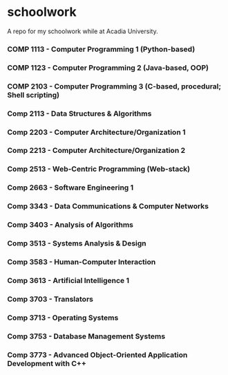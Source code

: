 # schoolwork
A repo for my schoolwork while at Acadia University.

### COMP 1113 - Computer Programming 1 (Python-based)
### COMP 1123 - Computer Programming 2 (Java-based, OOP)
### COMP 2103 - Computer Programming 3 (C-based, procedural; Shell scripting)
### Comp 2113 - Data Structures & Algorithms
### Comp 2203 - Computer Architecture/Organization 1
### Comp 2213 - Computer Architecture/Organization 2
### Comp 2513 - Web-Centric Programming (Web-stack)
### Comp 2663 - Software Engineering 1
### Comp 3343 - Data Communications & Computer Networks
### Comp 3403 - Analysis of Algorithms
### Comp 3513 - Systems Analysis & Design
### Comp 3583 - Human-Computer Interaction
### Comp 3613 - Artificial Intelligence 1
### Comp 3703 - Translators
### Comp 3713 - Operating Systems
### Comp 3753 - Database Management Systems
### Comp 3773 - Advanced Object-Oriented Application Development with C++
